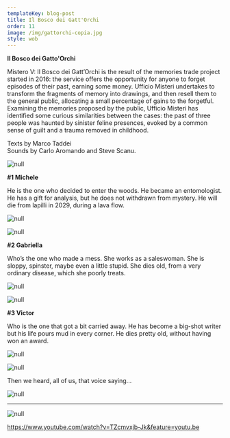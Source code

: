```yaml
---
templateKey: blog-post
title: Il Bosco dei Gatt'Orchi
order: 11
image: /img/gattorchi-copia.jpg
style: wob
---
```

**Il Bosco dei Gatto'Orchi**

Mistero V: Il Bosco dei Gatt’Orchi is the result of the memories trade project started in 2016: the service offers the opportunity for anyone to forget episodes of their past, earning some money. Ufficio Misteri undertakes to transform the fragments of memory into drawings, and then resell them to the general public, allocating a small percentage of gains to the forgetful. Examining the memories proposed by the public, Ufficio Misteri has identified some curious similarities between the cases: the past of three people was haunted by sinister feline presences, evoked by a common sense of guilt and a trauma removed in childhood. 

Texts by Marco Taddei\
Sounds by Carlo Aromando and Steve Scanu.

![null](/img/schermata-2019-01-14-alle-19.37.54.png)

**\#1 Michele**

He is the one who decided to enter the woods.
He became an entomologist. He has a gift for analysis, but he does not withdrawn from mystery.
He will die from lapilli in 2029, during a lava flow.

![null](/img/schermata-2019-01-14-alle-19.40.37.png)

![null](/img/schermata-2019-01-14-alle-19.42.32.png)

**\#2 Gabriella**

Who’s the one who made a mess.
She works as a saleswoman. She is sloppy, spinster, maybe even a little stupid.
She dies old, from a very ordinary disease, which she poorly treats.

![null](/img/schermata-2019-01-14-alle-19.43.09.png)

![null](/img/schermata-2019-01-14-alle-19.43.37.png)

**\#3 Victor**

Who is the one that got a bit carried away.
He has become a big-shot writer but his life pours mud in every corner.
He dies pretty old, without having won an award.

![null](/img/schermata-2019-01-14-alle-19.44.03.png)

![null](/img/schermata-2019-01-14-alle-19.44.34.png)

Then we heard, all of us, that voice saying...

![null](/img/schermata-2019-01-14-alle-19.45.44.png)

- - -

![null](/img/schermata-2019-01-14-alle-19.46.57.png)

https://www.youtube.com/watch?v=TZcmvxjb-Jk&feature=youtu.be
